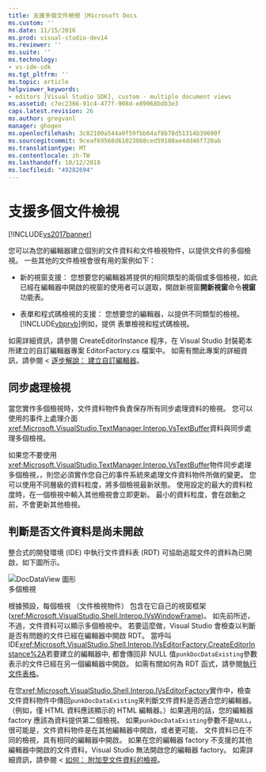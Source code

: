 ```yaml
---
title: 支援多個文件檢視 |Microsoft Docs
ms.custom: ''
ms.date: 11/15/2016
ms.prod: visual-studio-dev14
ms.reviewer: ''
ms.suite: ''
ms.technology:
- vs-ide-sdk
ms.tgt_pltfrm: ''
ms.topic: article
helpviewer_keywords:
- editors [Visual Studio SDK], custom - multiple document views
ms.assetid: c7ec2366-91c4-477f-908d-e89068bdb3e3
caps.latest.revision: 26
ms.author: gregvanl
manager: ghogen
ms.openlocfilehash: 3c82100a544a9f59fbb64af8b78d51314b39690f
ms.sourcegitcommit: 9ceaf69568d61023868ced59108ae4dd46f720ab
ms.translationtype: MT
ms.contentlocale: zh-TW
ms.lasthandoff: 10/12/2018
ms.locfileid: "49282694"
---
```

# <a name="supporting-multiple-document-views"></a>支援多個文件檢視
[!INCLUDE[vs2017banner](../includes/vs2017banner.md)]

您可以為您的編輯器建立個別的文件資料和文件檢視物件，以提供文件的多個檢視。 一些其他的文件檢視會很有用的案例如下：  
  
-   新的視窗支援： 您想要您的編輯器將提供的相同類型的兩個或多個檢視，如此已經在編輯器中開啟的視窗的使用者可以選取，開啟新視窗**開新視窗**命令**視窗**  功能表。  
  
-   表單和程式碼檢視的支援： 您想要您的編輯器，以提供不同類型的檢視。 [!INCLUDE[vbprvb](../includes/vbprvb-md.md)]例如，提供 表單檢視和程式碼檢視。  
  
 如需詳細資訊，請參閱 CreateEditorInstance 程序，在 Visual Studio 封裝範本所建立的自訂編輯器專案 EditorFactory.cs 檔案中。 如需有關此專案的詳細資訊，請參閱 <<c0> [ 逐步解說： 建立自訂編輯器](../extensibility/walkthrough-creating-a-custom-editor.md)。  
  
## <a name="synchronizing-views"></a>同步處理檢視  
 當您實作多個檢視時，文件資料物件負責保存所有同步處理資料的檢視。 您可以使用的事件上處理介面<xref:Microsoft.VisualStudio.TextManager.Interop.VsTextBuffer>資料與同步處理多個檢視。  
  
 如果您不要使用<xref:Microsoft.VisualStudio.TextManager.Interop.VsTextBuffer>物件同步處理多個檢視，，則您必須實作您自己的事件系統來處理文件資料物件所做的變更。 您可以使用不同層級的資料粒度，將多個檢視最新狀態。 使用設定的最大的資料粒度時，在一個檢視中輸入其他檢視會立即更新。 最小的資料粒度，會在啟動之前，不會更新其他檢視。  
  
## <a name="determining-whether-document-data-is-already-open"></a>判斷是否文件資料是尚未開啟  
 整合式的開發環境 (IDE) 中執行文件資料表 (RDT) 可協助追蹤文件的資料為已開啟，如下圖所示。  
  
 ![DocDataView 圖形](../extensibility/media/docdataview.gif "Docdataview")  
多個檢視  
  
 根據預設，每個檢視 （文件檢視物件） 包含在它自己的視窗框架 (<xref:Microsoft.VisualStudio.Shell.Interop.IVsWindowFrame>)。 如先前所述，不過，文件資料可以顯示多個檢視中。 若要這麼做，Visual Studio 會檢查以判斷是否有問題的文件已經在編輯器中開啟 RDT。 當呼叫 IDE<xref:Microsoft.VisualStudio.Shell.Interop.IVsEditorFactory.CreateEditorInstance%2A>若要建立的編輯器中, 都會傳回非 NULL 值`punkDocDataExisting`參數表示的文件已經在另一個編輯器中開啟。 如需有關如何為 RDT 函式，請參閱[執行文件表格](../extensibility/internals/running-document-table.md)。  
  
 在您<xref:Microsoft.VisualStudio.Shell.Interop.IVsEditorFactory>實作中，檢查文件資料物件中傳回`punkDocDataExisting`來判斷文件資料是否適合您的編輯器。 （例如，僅 HTML 資料應該顯示的 HTML 編輯器。）如果適用的話，您的編輯器 factory 應該為資料提供第二個檢視。 如果`punkDocDataExisting`參數不是`NULL`，很可能是，文件資料物件是在其他編輯器中開啟，或者更可能、 文件資料已在不同的檢視，具有相同的編輯器中開啟。 如果在您的編輯器 factory 不支援的其他編輯器中開啟的文件資料，Visual Studio 無法開啟您的編輯器 factory。 如需詳細資訊，請參閱 <<c0> [ 如何： 附加至文件資料的檢視](../extensibility/how-to-attach-views-to-document-data.md)。


